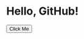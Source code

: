 <!DOCTYPE html>
<html>
<head>
  <link rel="stylesheet" href="styles.css">
</head>
<body>
  <h1>Hello, GitHub!</h1>

  <button id="myButton">Click Me</button>

  <script src="script.js"></script>
</body>
</html>